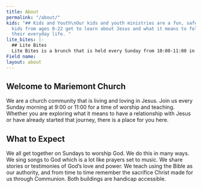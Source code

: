 ```yaml
---
title: About
permalink: "/about/"
kids: "## Kids and Youth\nOur kids and youth ministries are a fun, safe place where
  kids from ages 0-22 get to learn about Jesus and what it means to follow Him in
  their everyday life. "
lite_bites: |-
  ## Lite Bites
  Lite Bites is a brunch that is held every Sunday from 10:00-11:00 in between services. This is a completely free way to fill your belly and meet some new friends or connect with those with which you are already in community.
Field name: 
layout: about
---
```


## Welcome to Mariemont Church

We are a church community that is living and loving in Jesus. Join us every Sunday morning at 9:00 or 11:00 for a time of worship and teaching. Whether you are exploring what it means to have a relationship with Jesus or have already started that journey, there is a place for you here.

## What to Expect

We all get together on Sundays to worship God. We do this in many ways. We sing songs to God which is a lot like prayers set to music. We share stories or testimonies of God’s love and power. We teach using the Bible as our authority, and from time to time remember the sacrifice Christ made for us through Communion. Both buildings are handicap accessible.